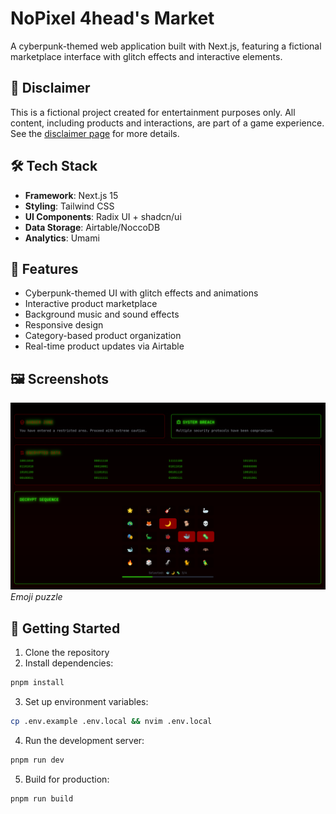 # NoPixel 4head's Market

A cyberpunk-themed web application built with Next.js, featuring a fictional marketplace interface with glitch effects and interactive elements.

## 🚨 Disclaimer

This is a fictional project created for entertainment purposes only. All content, including products and interactions, are part of a game experience. See the [disclaimer page](app/disclaimer/page.tsx) for more details.

## 🛠 Tech Stack

- **Framework**: Next.js 15
- **Styling**: Tailwind CSS
- **UI Components**: Radix UI + shadcn/ui
- **Data Storage**: Airtable/NoccoDB
- **Analytics**: Umami

## 🌟 Features

- Cyberpunk-themed UI with glitch effects and animations
- Interactive product marketplace
- Background music and sound effects
- Responsive design
- Category-based product organization
- Real-time product updates via Airtable

## 🖼️ Screenshots

![Landing Page](assets/Screenshot.png)
*Emoji puzzle*

## 🚀 Getting Started

1. Clone the repository
2. Install dependencies:
```bash
pnpm install
```

3. Set up environment variables:
```bash
cp .env.example .env.local && nvim .env.local
```

4. Run the development server:
```bash
pnpm run dev
```

5. Build for production:
```bash
pnpm run build
```
